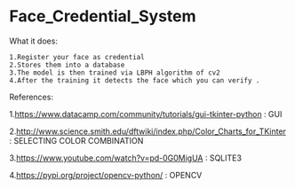 # Face_Credential_System

What it does:

    1.Register your face as credential
    2.Stores them into a database
    3.The model is then trained via LBPH algorithm of cv2
    4.After the training it detects the face which you can verify .
    
References:

1.https://www.datacamp.com/community/tutorials/gui-tkinter-python  : GUI 

2.http://www.science.smith.edu/dftwiki/index.php/Color_Charts_for_TKinter : SELECTING COLOR COMBINATION

3.https://www.youtube.com/watch?v=pd-0G0MigUA : SQLITE3

4.https://pypi.org/project/opencv-python/ : OPENCV


